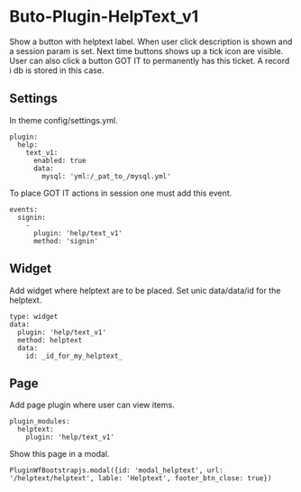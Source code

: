 # Buto-Plugin-HelpText_v1
Show a button with helptext label. When user click description is shown and a session param is set. Next time buttons shows up a tick icon are visible. User can also click a button GOT IT to permanently has this ticket. A record i db is stored in this case.




## Settings
In theme config/settings.yml.
```
plugin:
  help:
    text_v1:
      enabled: true
      data:
        mysql: 'yml:/_pat_to_/mysql.yml'
```
To place GOT IT actions in session one must add this event.
```
events:
  signin:
    -
      plugin: 'help/text_v1'
      method: 'signin'

```

## Widget
Add widget where helptext are to be placed. Set unic data/data/id for the helptext.
```
type: widget
data:
  plugin: 'help/text_v1'
  method: helptext
  data:
    id: _id_for_my_helptext_
```

## Page
Add page plugin where user can view items.

```
plugin_modules:
  helptext:
    plugin: 'help/text_v1'
```
Show this page in a modal.
```
PluginWfBootstrapjs.modal({id: 'modal_helptext', url: '/helptext/helptext', lable: 'Helptext', footer_btn_close: true})
```
